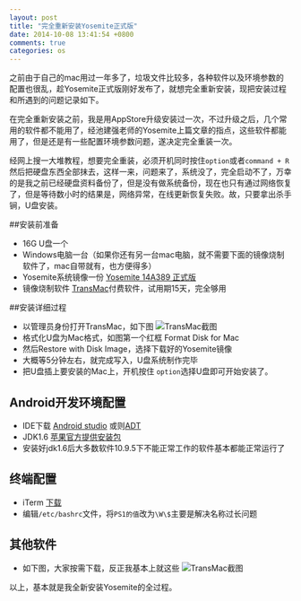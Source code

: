 ```yaml
---
layout: post
title: "完全重新安装Yosemite正式版"
date: 2014-10-08 13:41:54 +0800
comments: true
categories: os 
---
```

之前由于自己的mac用过一年多了，垃圾文件比较多，各种软件以及环境参数的配置也很乱，趁Yosemite正式版刚好发布了，就想完全重新安装，现把安装过程和所遇到的问题记录如下。

在完全重新安装之前，我是用AppStore升级安装过一次，不过升级之后，几个常用的软件都不能用了，经池建强老师的Yosemite上篇文章的指点，这些软件都能用了，但是还是有一些配置环境参数问题，遂决定完全重装一次。

经网上搜一大堆教程，想要完全重装，必须开机同时按住`option`或者`command + R`然后把硬盘东西全部抹去，这样一来，问题来了，系统没了，完全启动不了，万幸的是我之前已经硬盘资料备份了，但是没有做系统备份，现在也只有通过网络恢复了，但是等待数小时的结果是，网络异常，在线更新恢复失败。故，只要拿出杀手锏，U盘安装。

##安装前准备

- 16G U盘一个
- Windows电脑一台（如果你还有另一台mac电脑，就不需要下面的镜像烧制软件了，mac自带就有，也方便得多）
- Yosemite系统镜像一份 [Yosemite 14A389 正式版](http://pan.baidu.com/s/1mgqSdfy)
- 镜像烧制软件 [TransMac](http://www.acutesystems.com/scrtm.htm)付费软件，试用期15天，完全够用
<!-- more -->
##安装详细过程

- 以管理员身份打开TransMac，如下图
![TransMac截图](http://kejiwen.com/wp-content/uploads/2014/10/TransMac.jpg)
- 格式化U盘为Mac格式，如图第一个红框 Format Disk for Mac
- 然后Restore with Disk Image，选择下载好的Yosemite镜像
- 大概等5分钟左右，就完成写入，U盘系统制作完毕
- 把U盘插上要安装的Mac上，开机按住 `option`选择U盘即可开始安装了。

## Android开发环境配置

- IDE下载 [Android studio](https://dl.google.com/android/studio/install/0.8.6/android-studio-bundle-135.1339820-mac.dmg) 或则[ADT](https://dl.google.com/android/adt/adt-bundle-mac-x86_64-20140702.zip)
- JDK1.6 [苹果官方提供安装包](http://support.apple.com/kb/dl1572)
- 安装好jdk1.6后大多数软件10.9.5下不能正常工作的软件基本都能正常运行了

## 终端配置
- iTerm [下载](http://iterm2.com/)
- 编辑`/etc/bashrc`文件，将`PS1的值`改为`\W\$`主要是解决名称过长问题

## 其他软件
- 如下图，大家按需下载，反正我基本上就这些
![TransMac截图](http://kejiwen.com/wp-content/uploads/2014/10/soft-set.png)

以上，基本就是我全新安装Yosemite的全过程。
